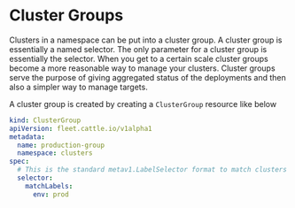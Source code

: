 # Cluster Groups

Clusters in a namespace can be put into a cluster group. A cluster group is essentially a named selector.
The only parameter for a cluster group is essentially the selector.
When you get to a certain scale cluster groups become a more reasonable way to manage your clusters.
Cluster groups serve the purpose of giving aggregated
status of the deployments and then also a simpler way to manage targets.

A cluster group is created by creating a `ClusterGroup` resource like below

```yaml
kind: ClusterGroup
apiVersion: fleet.cattle.io/v1alpha1
metadata:
  name: production-group
  namespace: clusters
spec:
  # This is the standard metav1.LabelSelector format to match clusters by labels
  selector:
    matchLabels:
      env: prod
```
